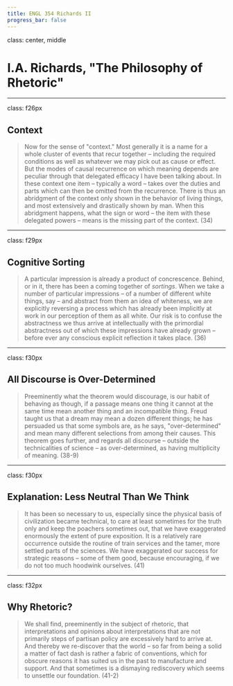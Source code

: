 ```yaml
---
title: ENGL 354 Richards II
progress_bar: false
---
```

class: center, middle

# I.A. Richards, "The Philosophy of Rhetoric"
---
class: f26px
## Context

> Now for the sense of "context." Most generally it is a name for a whole cluster of events that recur together – including the required conditions as well as whatever we may pick out as cause or effect. But the modes of causal recurrence on which meaning depends are peculiar through that delegated efficacy I have been talking about. In these context one item – typically a word – takes over the duties and parts which can then be omitted from the recurrence. There is thus an abridgment of the context only shown in the behavior of living things, and most extensively and drastically shown by man. When this abridgment happens, what the sign or word – the item with these delegated powers – means is the missing part of the context. (34)
---
class: f29px
## Cognitive Sorting

> A particular impression is already a product of concrescence. Behind, or in it, there has been a coming together of *sortings*. When we take a number of particular impressions – of a number of different white things, say – and abstract from them an idea of whiteness, we are explicitly reversing a process which has already been implicitly at work in our perception of them as all white. Our risk is to confuse the abstractness we thus arrive at intellectually with the primordial abstractness out of which these impressions have already grown – before ever any conscious explicit reflection it takes place. (36)
---
class: f30px

## All Discourse is Over-Determined
> Preeminently what the theorem would discourage,  is our habit of behaving as though, if a passage means one thing it cannot at the same time mean another thing and an incompatible thing. Freud taught us that a dream may mean a dozen different things; he has persuaded us that some symbols are, as he says, "over-determined" and mean many different selections from among their causes. This theorem goes further, and regards all discourse – outside the technicalities of science – as over-determined, as having multiplicity of meaning. (38-9)
---
class: f30px
## Explanation: Less Neutral Than We Think
> It has been so necessary to us, especially since the physical basis of civilization became technical, to care at least sometimes for the truth only and keep the poachers sometimes out, that we have exaggerated enormously the extent of pure exposition. It is a relatively rare occurrence outside the routine of train services and the tamer, more settled parts of the sciences. We have exaggerated our success for strategic reasons – some of them good, because encouraging, if we do not too much hoodwink ourselves. (41)
---
class: f32px

## Why Rhetoric?

> We shall find, preeminently in the subject of rhetoric, that interpretations and opinions about interpretations that are not primarily steps of partisan policy are excessively hard to arrive at. And thereby we re-discover that the world – so far from being a solid a matter of fact dash is rather a fabric of conventions, which for obscure reasons it has suited us in the past to manufacture and support. And that sometimes is a dismaying rediscovery which seems to unsettle our foundation. (41-2)
